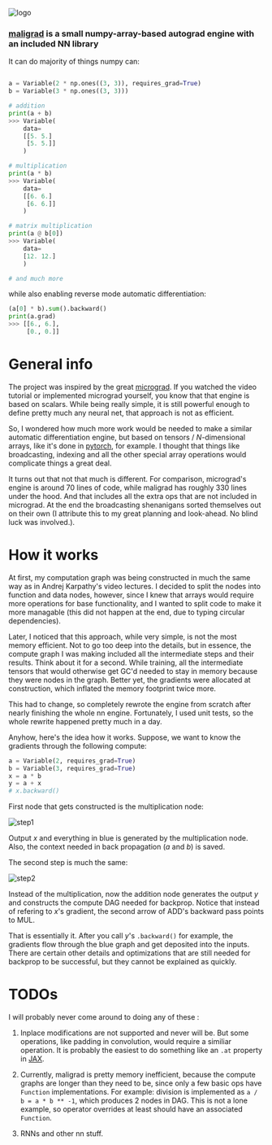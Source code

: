 ![logo](https://github.com/rziga/maligrad/assets/102856773/11f60388-14b5-4a8d-9b9e-3d3a5ab34e5a)

### [maligrad](https://maps.app.goo.gl/kZGt592YTsWSrcWA9) is a small numpy-array-based autograd engine with an included NN library

It can do majority of things numpy can:
```py

a = Variable(2 * np.ones((3, 3)), requires_grad=True)
b = Variable(3 * np.ones((3, 3)))

# addition
print(a + b)
>>> Variable(
    data=
    [[5. 5.]
     [5. 5.]]
    )

# multiplication
print(a * b)
>>> Variable(
    data=
    [[6. 6.]
     [6. 6.]]
    )

# matrix multiplication
print(a @ b[0])
>>> Variable(
    data=
    [12. 12.]
    )

# and much more
```
while also enabling reverse mode automatic differentiation:
```py
(a[0] * b).sum().backward()
print(a.grad)
>>> [[6., 6.],
     [0., 0.]]
```

# General info

The project was inspired by the great [micrograd](https://github.com/karpathy/micrograd).
If you watched the video tutorial or implemented micrograd yourself, you know that that engine is based on scalars.
While being really simple, it is still powerful enough to define pretty much any neural net, that approach is not as efficient.

So, I wondered how much more work would be needed to make a similar automatic differentiation engine, but based on tensors / $N$-dimensional arrays, like it's done in [pytorch](https://github.com/pytorch/pytorch), for example.
I thought that things like broadcasting, indexing and all the other special array operations would complicate things a great deal.

It turns out that not that much is different.
For comparison, micrograd's engine is around 70 lines of code, while maligrad has roughly 330 lines under the hood.
And that includes all the extra ops that are not included in micrograd.
At the end the broadcasting shenanigans sorted themselves out on their own (I attribute this to my great planning and look-ahead. No blind luck was involved.).

# How it works

At first, my computation graph was being constructed in much the same way as in Andrej Karpathy's video lectures.
I decided to split the nodes into function and data nodes, however, since I knew that arrays would require more operations for base functionality, and I wanted to split code to make it more managable (this did not happen at the end, due to typing circular dependencies).

Later, I noticed that this approach, while very simple, is not the most memory efficient.
Not to go too deep into the details, but in essence, the compute graph I was making included all the intermediate steps and their results.
Think about it for a second.
While training, all the intermediate tensors that would otherwise get GC'd needed to stay in memory because they were nodes in the graph.
Better yet, the gradients were allocated at construction, which inflated the memory footprint twice more.

This had to change, so completely rewrote the engine from scratch after nearly finishing the whole nn engine.
Fortunately, I used unit tests, so the whole rewrite happened pretty much in a day.

Anyhow, here's the idea how it works.
Suppose, we want to know the gradients through the following compute:
```py
a = Variable(2, requires_grad=True)
b = Variable(3, requires_grad=True)
x = a * b
y = a + x
# x.backward()
```
First node that gets constructed is the multiplication node:

![step1]("./assets/step1.png")

Output $x$ and everything in blue is generated by the multiplication node.
Also, the context needed in back propagation ($a$ and $b$) is saved.

The second step is much the same:

![step2]("./assets/step2.png")

Instead of the multiplication, now the addition node generates the output $y$ and constructs the compute DAG needed for backprop.
Notice that instead of refering to $x$'s gradient, the second arrow of ADD's backward pass points to MUL.

That is essentially it.
After you call $y$'s `.backward()` for example, the gradients flow through the blue graph and get deposited into the inputs.
There are certain other details and optimizations that are still needed for backprop to be successful, but they cannot be explained as quickly.


# TODOs

I will probably never come around to doing any of these :

1) Inplace modifications are not supported and never will be. But some operations, like padding in convolution, would require a similiar operation.
It is probably the easiest to do something like an `.at` property in [JAX](https://jax.readthedocs.io/en/latest/_autosummary/jax.numpy.ndarray.at.html).

2) Currently, maligrad is pretty memory inefficient, because the compute graphs are longer than they need to be, since only a few basic ops have `Function` implementations. For example: division is implemented as `a / b = a * b ** -1`, which produces 2 nodes in DAG. This is not a lone example, so operator overrides at least should have an associated `Function`.

3) RNNs and other nn stuff.